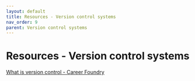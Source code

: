 ```yaml
---
layout: default
title: Resources - Version control systems
nav_order: 9
parent: Version control systems
---
```



# Resources - Version control systems


[What is version control - Career Foundry](https://careerfoundry.com/en/blog/web-development/whats-version-control-and-why-do-i-need-it/)